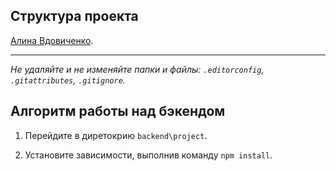## Структура проекта

[Алина Вдовиченко](https://up.htmlacademy.ru/nodejs-2/7/user/1837789).

---
_Не удаляйте и не изменяйте папки и файлы:_
_`.editorconfig`, `.gitattributes`, `.gitignore`._

## Алгоритм работы над бэкендом

1. Перейдите в диретокрию `backend\project`.

2. Установите зависимости, выполнив команду `npm install`.